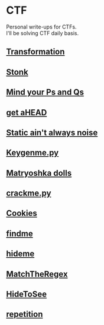 # CTF

Personal write-ups for CTFs. <br>
I'll be solving CTF daily basis.

## [Transformation](/picoCTF/pico_transformation)

## [Stonk](/picoCTF/pico_stonk)

## [Mind your Ps and Qs](/picoCTF/pico_Mind_your_Ps_and_Qs)

## [get aHEAD](/picoCTF/pico_get_aHEAD)

## [Static ain't always noise](/picoCTF/pico_Static_ain't_always_noise)

## [Keygenme.py](/picoCTF/pico_keygenme.py)

## [Matryoshka dolls](/picoCTF/pico_Matryoshka_dolls)

## [crackme.py](/picoCTF/pico_crackme.py)

## [Cookies](/picoCTF/pico_Cookies)

## [findme](/picoCTF/pico_findme)

## [hideme](/picoCTF/pico_hideme)

## [MatchTheRegex](/picoCTF/pico_MatchTheRegex)

## [HideToSee](/picoCTF/pico_HideToSee)

## [repetition](/picoCTF/pico_repetition)
<!-- ## [](/picoCTF/) -->
